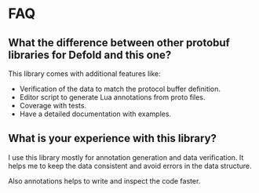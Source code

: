 # FAQ

## What the difference between other protobuf libraries for Defold and this one?

This library comes with additional features like:
- Verification of the data to match the protocol buffer definition.
- Editor script to generate Lua annotations from proto files.
- Coverage with tests.
- Have a detailed documentation with examples.


## What is your experience with this library?

I use this library mostly for annotation generation and data verification. It helps me to keep the data consistent and avoid errors in the data structure.

Also annotations helps to write and inspect the code faster.
